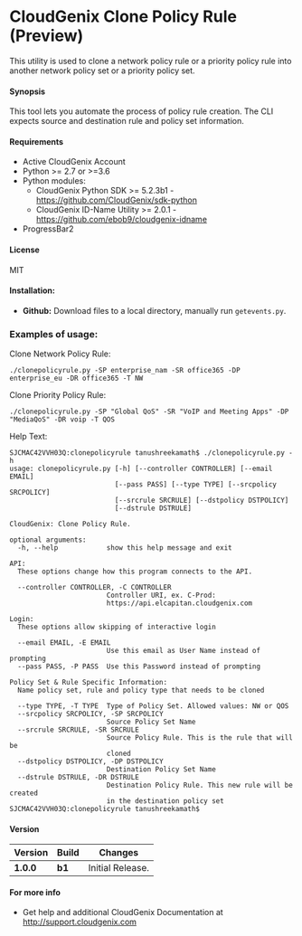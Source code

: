 # CloudGenix Clone Policy Rule (Preview)
This utility is used to clone a network policy rule or a priority policy rule into another network policy set or a priority policy set.

#### Synopsis
This tool lets you automate the process of policy rule creation. The CLI expects source and destination rule and policy set information.

#### Requirements
* Active CloudGenix Account
* Python >= 2.7 or >=3.6
* Python modules:
    * CloudGenix Python SDK >= 5.2.3b1 - <https://github.com/CloudGenix/sdk-python>
    * CloudGenix ID-Name Utility >= 2.0.1 - <https://github.com/ebob9/cloudgenix-idname>
* ProgressBar2

#### License
MIT

#### Installation:
 - **Github:** Download files to a local directory, manually run `getevents.py`. 

### Examples of usage:
Clone Network Policy Rule:
```
./clonepolicyrule.py -SP enterprise_nam -SR office365 -DP enterprise_eu -DR office365 -T NW
```
Clone Priority Policy Rule:
```
./clonepolicyrule.py -SP "Global QoS" -SR "VoIP and Meeting Apps" -DP "MediaQoS" -DR voip -T QOS
```
Help Text:
```angular2
SJCMAC42VVH03Q:clonepolicyrule tanushreekamath$ ./clonepolicyrule.py -h
usage: clonepolicyrule.py [-h] [--controller CONTROLLER] [--email EMAIL]
                          [--pass PASS] [--type TYPE] [--srcpolicy SRCPOLICY]
                          [--srcrule SRCRULE] [--dstpolicy DSTPOLICY]
                          [--dstrule DSTRULE]

CloudGenix: Clone Policy Rule.

optional arguments:
  -h, --help            show this help message and exit

API:
  These options change how this program connects to the API.

  --controller CONTROLLER, -C CONTROLLER
                        Controller URI, ex. C-Prod:
                        https://api.elcapitan.cloudgenix.com

Login:
  These options allow skipping of interactive login

  --email EMAIL, -E EMAIL
                        Use this email as User Name instead of prompting
  --pass PASS, -P PASS  Use this Password instead of prompting

Policy Set & Rule Specific Information:
  Name policy set, rule and policy type that needs to be cloned

  --type TYPE, -T TYPE  Type of Policy Set. Allowed values: NW or QOS
  --srcpolicy SRCPOLICY, -SP SRCPOLICY
                        Source Policy Set Name
  --srcrule SRCRULE, -SR SRCRULE
                        Source Policy Rule. This is the rule that will be
                        cloned
  --dstpolicy DSTPOLICY, -DP DSTPOLICY
                        Destination Policy Set Name
  --dstrule DSTRULE, -DR DSTRULE
                        Destination Policy Rule. This new rule will be created
                        in the destination policy set
SJCMAC42VVH03Q:clonepolicyrule tanushreekamath$ 
```

#### Version
| Version | Build | Changes |
| ------- | ----- | ------- |
| **1.0.0** | **b1** | Initial Release. |


#### For more info
 * Get help and additional CloudGenix Documentation at <http://support.cloudgenix.com>
